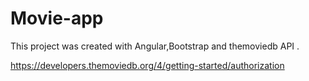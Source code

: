 # Movie-app

This project was created with Angular,Bootstrap and themoviedb API .

https://developers.themoviedb.org/4/getting-started/authorization
